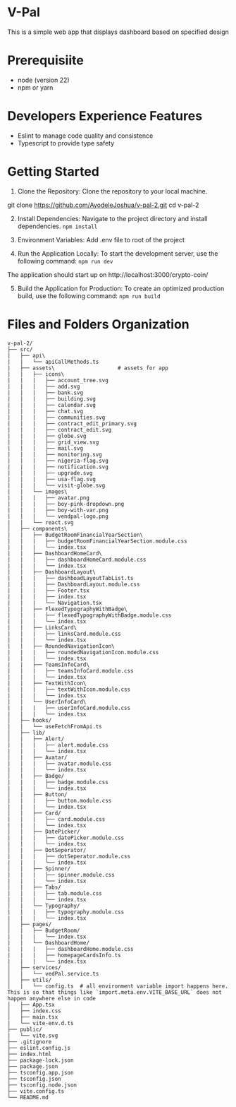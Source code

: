 # V-Pal

This is a simple web app that displays dashboard based on specified design

# Prerequisiite

- node (version 22)
- npm or yarn

# Developers Experience Features

- Eslint to manage code quality and consistence
- Typescript to provide type safety

# Getting Started

1. Clone the Repository:
   Clone the repository to your local machine.

git clone https://github.com/AyodeleJoshua/v-pal-2.git
cd v-pal-2

2. Install Dependencies:
   Navigate to the project directory and install dependencies.
   `npm install`

3. Environment Variables:
   Add .env file to root of the project

4. Run the Application Locally:
   To start the development server, use the following command:
   `npm run dev`

The application should start up on http://localhost:3000/crypto-coin/

5. Build the Application for Production:
   To create an optimized production build, use the following command:
   `npm run build`

# Files and Folders Organization

```
v-pal-2/
├── src/                       
|   ├── api\                   
|   |   └── apiCallMethods.ts
|   ├── assets\                    # assets for app
|   |   ├── icons\
|   |   |   ├── account_tree.svg
|   |   |   ├── add.svg
|   |   |   ├── bank.svg
|   |   |   ├── building.svg
|   |   |   ├── calendar.svg
|   |   |   ├── chat.svg
|   |   |   ├── communities.svg
|   |   |   ├── contract_edit_primary.svg
|   |   |   ├── contract_edit.svg
|   |   |   ├── globe.svg
|   |   |   ├── grid_view.svg
|   |   |   ├── mail.svg
|   |   |   ├── monitoring.svg
|   |   |   ├── nigeria-flag.svg
|   |   |   ├── notification.svg
|   |   |   ├── upgrade.svg
|   |   |   ├── usa-flag.svg
|   |   |   └── visit-globe.svg
|   |   └── images\ 
|   |   |   ├── avatar.png
|   |   |   ├── boy-pink-dropdown.png
|   |   |   ├── boy-with-var.png
|   |   |   └── vendpal-logo.png
|   |   └── react.svg
│   ├── components\
|   |   ├── BudgetRoomFinancialYearSection\ 
|   |   |   ├── budgetRoomFinancialYearSection.module.css 
|   |   |   └── index.tsx
|   |   ├── DashboardHomeCard\ 
|   |   |   ├── dashboardHomeCard.module.css 
|   |   |   └── index.tsx 
|   |   ├── DashboardLayout\
|   |   |   ├── dashboadLayoutTabList.ts
|   |   |   ├── DashboardLayout.module.css 
|   |   |   ├── Footer.tsx
|   |   |   ├── index.tsx
|   |   |   └── Navigation.tsx   
|   |   ├── FlexedTypographyWithBadge\    
|   |   |   ├── flexedTypographyWithBadge.module.css
|   |   |   └── index.tsx 
|   |   ├── LinksCard\   
|   |   |   ├── linksCard.module.css
|   |   |   └── index.tsx    
|   |   ├── RoundedNavigationIcon\     
|   |   |   ├── roundedNavigationIcon.module.css
|   |   |   └── index.tsx     
|   |   ├── TeamsInfoCard\    
|   |   |   ├── teamsInfoCard.module.css
|   |   |   └── index.tsx    
|   |   ├── TextWithIcon\     
|   |   |   ├── textWithIcon.module.css 
|   |   |   └── index.tsx   
|   |   └── UserInfoCard\       
|   |   |   ├── userInfoCard.module.css
|   |   |   └── index.tsx    
│   ├── hooks/     
|   |   └── useFetchFromApi.ts      
│   ├── lib/          
│   |   ├── Alert/          
|   |   |   ├── alert.module.css  
|   |   |   └── index.tsx     
│   |   ├── Avatar/          
|   |   |   ├── avatar.module.css  
|   |   |   └── index.tsx     
│   |   ├── Badge/          
|   |   |   ├── badge.module.css  
|   |   |   └── index.tsx     
│   |   ├── Button/          
|   |   |   ├── button.module.css  
|   |   |   └── index.tsx     
│   |   ├── Card/          
|   |   |   ├── card.module.css  
|   |   |   └── index.tsx     
│   |   ├── DatePicker/          
|   |   |   ├── datePicker.module.css  
|   |   |   └── index.tsx     
│   |   ├── DotSeperator/          
|   |   |   ├── dotSeperator.module.css  
|   |   |   └── index.tsx     
│   |   ├── Spinner/          
|   |   |   ├── spinner.module.css  
|   |   |   └── index.tsx     
│   |   ├── Tabs/          
|   |   |   ├── tab.module.css  
|   |   |   └── index.tsx     
│   |   └── Typography/          
|   |   |   ├── typography.module.css  
|   |   |   └── index.tsx     
│   ├── pages/                 
│   |   ├── BudgetRoom/             
|   |   |   └── index.tsx    
|   |   └── DashboardHome/
|   |   |   ├── dashboardHome.module.css
|   |   |   ├── homepageCardsInfo.ts
|   |   |   └── index.tsx
│   ├── services/              
│   |   └── vedPal.service.ts 
│   ├── utils/                 
│   |   └── config.ts  # all environment variable import happens here. This is so that things like `import.meta.env.VITE_BASE_URL` does not happen anywhere else in code
│   ├── App.tsx            
│   ├── index.css            
│   ├── main.tsx            
|   └── vite-env.d.ts        
├── public/                   
|   └── vite.svg              
├── .gitignore                
├── eslint.config.js         
├── index.html           
├── package-lock.json
├── package.json             
├── tsconfig.app.json     
├── tsconfig.json            
├── tsconfig.node.json        
├── vite.config.ts        
└── README.md           
```
